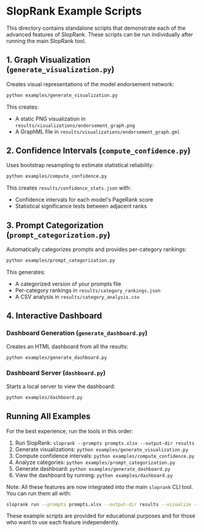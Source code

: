 # SlopRank Example Scripts

This directory contains standalone scripts that demonstrate each of the advanced features of SlopRank. These scripts can be run individually after running the main SlopRank tool.

## 1. Graph Visualization (`generate_visualization.py`)

Creates visual representations of the model endorsement network:

```bash
python examples/generate_visualization.py
```

This creates:
- A static PNG visualization in `results/visualizations/endorsement_graph.png`
- A GraphML file in `results/visualizations/endorsement_graph.gml`

## 2. Confidence Intervals (`compute_confidence.py`)

Uses bootstrap resampling to estimate statistical reliability:

```bash
python examples/compute_confidence.py
```

This creates `results/confidence_stats.json` with:
- Confidence intervals for each model's PageRank score
- Statistical significance tests between adjacent ranks

## 3. Prompt Categorization (`prompt_categorization.py`)

Automatically categorizes prompts and provides per-category rankings:

```bash
python examples/prompt_categorization.py
```

This generates:
- A categorized version of your prompts file
- Per-category rankings in `results/category_rankings.json`
- A CSV analysis in `results/category_analysis.csv`

## 4. Interactive Dashboard

### Dashboard Generation (`generate_dashboard.py`)
Creates an HTML dashboard from all the results:

```bash
python examples/generate_dashboard.py
```

### Dashboard Server (`dashboard.py`)
Starts a local server to view the dashboard:

```bash
python examples/dashboard.py
```

## Running All Examples

For the best experience, run the tools in this order:

1. Run SlopRank: `sloprank --prompts prompts.xlsx --output-dir results`
2. Generate visualizations: `python examples/generate_visualization.py`
3. Compute confidence intervals: `python examples/compute_confidence.py`
4. Analyze categories: `python examples/prompt_categorization.py`
5. Generate dashboard: `python examples/generate_dashboard.py`
6. View the dashboard by running: `python examples/dashboard.py`

Note: All these features are now integrated into the main `sloprank` CLI tool. You can run them all with:

```bash
sloprank run --prompts prompts.xlsx --output-dir results --visualize --confidence --categories --dashboard
```

These example scripts are provided for educational purposes and for those who want to use each feature independently.